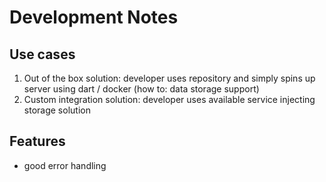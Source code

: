 # Development Notes

## Use cases
1. Out of the box solution: developer uses repository and simply spins up server using dart / docker (how to: data storage support)
2. Custom integration solution: developer uses available service injecting storage solution 

## Features
* good error handling
